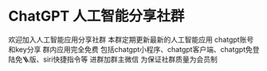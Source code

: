 # ChatGPT 人工智能分享社群

欢迎加入人工智能应用分享社群
本群定期更新最新的人工智能应用 chatgpt账号和key分享 
群内应用完全免费 包括chatgpt小程序、chatgpt客户端、chatgpt免登陆免🪜版、siri快捷指令等
进群加群主微信 为保证社群质量为会员制

